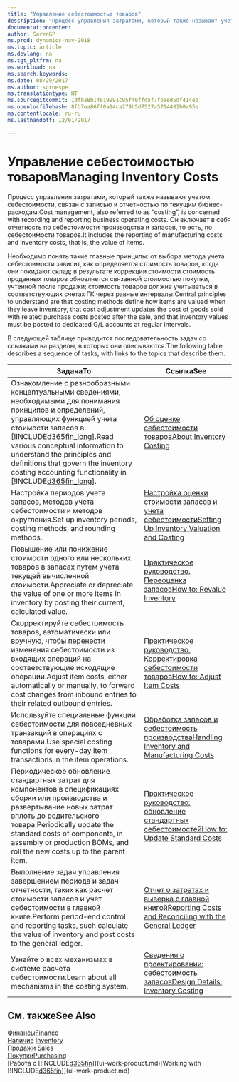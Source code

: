 ```yaml
---
title: "Управление себестоимостью товаров"
description: "Процесс управления затратами, который также называют учетом себестоимости, связан с записью и отчетностью по текущим бизнес-расходам. Он включает в себя отчетность по себестоимости производства и запасов, то есть, по себестоимости товаров."
documentationcenter: 
author: SorenGP
ms.prod: dynamics-nav-2018
ms.topic: article
ms.devlang: na
ms.tgt_pltfrm: na
ms.workload: na
ms.search.keywords: 
ms.date: 08/29/2017
ms.author: sgroespe
ms.translationtype: HT
ms.sourcegitcommit: 1dfba8b14019991c95f40ffd5f7fbaed5df414eb
ms.openlocfilehash: 8fb7ea86ff0a14ca279b5d7527a5714482b0a95e
ms.contentlocale: ru-ru
ms.lasthandoff: 12/01/2017

---
```

# <a name="managing-inventory-costs"></a><span data-ttu-id="44112-104">Управление себестоимостью товаров</span><span class="sxs-lookup"><span data-stu-id="44112-104">Managing Inventory Costs</span></span>
<span data-ttu-id="44112-105">Процесс управления затратами, который также называют учетом себестоимости, связан с записью и отчетностью по текущим бизнес-расходам.</span><span class="sxs-lookup"><span data-stu-id="44112-105">Cost management, also referred to as “costing”, is concerned with recording and reporting business operating costs.</span></span> <span data-ttu-id="44112-106">Он включает в себя отчетность по себестоимости производства и запасов, то есть, по себестоимости товаров.</span><span class="sxs-lookup"><span data-stu-id="44112-106">It includes the reporting of manufacturing costs and inventory costs, that is, the value of items.</span></span>   

<span data-ttu-id="44112-107">Необходимо понять такие главные принципы: от выбора метода учета себестоимости зависит, как определяется стоимость товаров, когда они покидают склад; в результате коррекции стоимости стоимость проданных товаров обновляется связанной стоимостью покупки, учтенной после продажи; стоимость товаров должна учитываться в соответствующих счетах ГК через равные интервалы.</span><span class="sxs-lookup"><span data-stu-id="44112-107">Central principles to understand are that costing methods define how items are valued when they leave inventory, that cost adjustment updates the cost of goods sold with related purchase costs posted after the sale, and that inventory values must be posted to dedicated G/L accounts at regular intervals.</span></span>

<span data-ttu-id="44112-108">В следующей таблице приводится последовательность задач со ссылками на разделы, в которых они описываются.</span><span class="sxs-lookup"><span data-stu-id="44112-108">The following table describes a sequence of tasks, with links to the topics that describe them.</span></span>

|<span data-ttu-id="44112-109">**Задача**</span><span class="sxs-lookup"><span data-stu-id="44112-109">**To**</span></span>|<span data-ttu-id="44112-110">**Ссылка**</span><span class="sxs-lookup"><span data-stu-id="44112-110">**See**</span></span>|  
|------------|-------------|  
|<span data-ttu-id="44112-111">Ознакомление с разнообразными концептуальными сведениями, необходимыми для понимания принципов и определений, управляющих функцией учета стоимости запасов в [!INCLUDE[d365fin_long](includes/d365fin_long_md.md)].</span><span class="sxs-lookup"><span data-stu-id="44112-111">Read various conceptual information to understand the principles and definitions that govern the inventory costing accounting functionality in [!INCLUDE[d365fin_long](includes/d365fin_long_md.md)].</span></span>|[<span data-ttu-id="44112-112">Об оценке себестоимости товаров</span><span class="sxs-lookup"><span data-stu-id="44112-112">About Inventory Costing</span></span>](finance-learn-about-costing.md)|  
|<span data-ttu-id="44112-113">Настройка периодов учета запасов, методов учета себестоимости и методов округления.</span><span class="sxs-lookup"><span data-stu-id="44112-113">Set up inventory periods, costing methods, and rounding methods.</span></span>|[<span data-ttu-id="44112-114">Настройка оценки стоимости запасов и учета себестоимости</span><span class="sxs-lookup"><span data-stu-id="44112-114">Setting Up Inventory Valuation and Costing</span></span>](finance-set-up-inventory-valuation-and-costing.md)|
|<span data-ttu-id="44112-115">Повышение или понижение стоимости одного или нескольких товаров в запасах путем учета текущей вычисленной стоимости.</span><span class="sxs-lookup"><span data-stu-id="44112-115">Appreciate or depreciate the value of one or more items in inventory by posting their current, calculated value.</span></span>|[<span data-ttu-id="44112-116">Практическое руководство. Переоценка запасов</span><span class="sxs-lookup"><span data-stu-id="44112-116">How to: Revalue Inventory</span></span>](inventory-how-revalue-inventory.md)|
|<span data-ttu-id="44112-117">Скорректируйте себестоимость товаров, автоматически или вручную, чтобы перенести изменения себестоимости из входящих операций на соответствующие исходящие операции.</span><span class="sxs-lookup"><span data-stu-id="44112-117">Adjust item costs, either automatically or manually, to forward cost changes from inbound entries to their related outbound entries.</span></span>|[<span data-ttu-id="44112-118">Практическое руководство. Корректировка себестоимости товаров</span><span class="sxs-lookup"><span data-stu-id="44112-118">How to: Adjust Item Costs</span></span>](inventory-how-adjust-item-costs.md)|
|<span data-ttu-id="44112-119">Используйте специальные функции себестоимости для повседневных транзакций в операциях с товарами.</span><span class="sxs-lookup"><span data-stu-id="44112-119">Use special costing functions for every-day item transactions in the item operations.</span></span>|[<span data-ttu-id="44112-120">Обработка запасов и себестоимость производства</span><span class="sxs-lookup"><span data-stu-id="44112-120">Handling Inventory and Manufacturing Costs</span></span>](finance-handle-inventory-and-manufacturing-costs.md)|  
|<span data-ttu-id="44112-121">Периодическое обновление стандартных затрат для компонентов в спецификациях сборки или производства и развертывание новых затрат вплоть до родительского товара.</span><span class="sxs-lookup"><span data-stu-id="44112-121">Periodically update the standard costs of components, in assembly or production BOMs, and roll the new costs up to the parent item.</span></span>|[<span data-ttu-id="44112-122">Практическое руководство: обновление стандартных себестоимостей</span><span class="sxs-lookup"><span data-stu-id="44112-122">How to: Update Standard Costs</span></span>](finance-how-to-update-standard-costs.md)|
|<span data-ttu-id="44112-123">Выполнение задач управления завершением периода и задач отчетности, таких как расчет стоимости запасов и учет себестоимости в главной книге.</span><span class="sxs-lookup"><span data-stu-id="44112-123">Perform period-end control and reporting tasks, such calculate the value of inventory and post costs to the general ledger.</span></span>|[<span data-ttu-id="44112-124">Отчет о затратах и выверка с главной книгой</span><span class="sxs-lookup"><span data-stu-id="44112-124">Reporting Costs and Reconciling with the General Ledger</span></span>](finance-report-costs-and-reconcile-with-the-general-ledger.md)|  
|<span data-ttu-id="44112-125">Узнайте о всех механизмах в системе расчета себестоимости.</span><span class="sxs-lookup"><span data-stu-id="44112-125">Learn about all mechanisms in the costing system.</span></span>|[<span data-ttu-id="44112-126">Сведения о проектировании: себестоимость запасов</span><span class="sxs-lookup"><span data-stu-id="44112-126">Design Details: Inventory Costing</span></span>](design-details-inventory-costing.md)|  

## <a name="see-also"></a><span data-ttu-id="44112-127">См. также</span><span class="sxs-lookup"><span data-stu-id="44112-127">See Also</span></span>  
 [<span data-ttu-id="44112-128">Финансы</span><span class="sxs-lookup"><span data-stu-id="44112-128">Finance</span></span>](finance.md)  
 <span data-ttu-id="44112-129">[Наличие](inventory-manage-inventory.md) </span><span class="sxs-lookup"><span data-stu-id="44112-129">[Inventory](inventory-manage-inventory.md) </span></span>  
 <span data-ttu-id="44112-130">[Продажи](sales-manage-sales.md) </span><span class="sxs-lookup"><span data-stu-id="44112-130">[Sales](sales-manage-sales.md) </span></span>  
 [<span data-ttu-id="44112-131">Покупки</span><span class="sxs-lookup"><span data-stu-id="44112-131">Purchasing</span></span>](purchasing-manage-purchasing.md)  
 <span data-ttu-id="44112-132">[Работа с [!INCLUDE[d365fin](includes/d365fin_md.md)]](ui-work-product.md)</span><span class="sxs-lookup"><span data-stu-id="44112-132">[Working with [!INCLUDE[d365fin](includes/d365fin_md.md)]](ui-work-product.md)</span></span>

